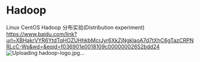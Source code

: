 # Hadoop
Linux CentOS Hadoop 分布实验(Distribution experiment)
https://www.baidu.com/link?url=XBHakrVYR6YtdTqHOZUHhkbMcrJyr6XkZjNgklaoA7d7tXhC6gTazCRPNRLcC-Ws&wd=&eqid=f036901e0018109c00000002652bdd24
![Uploading hadoop-logo.jpg…]()
